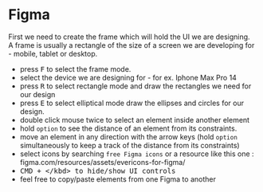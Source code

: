 # Figma


First we need to create the frame which will hold the UI we are designing.  
A frame is usually a rectangle of the size of a screen we are developing for - mobile, tablet or desktop.

- press <kbd>F</kbd> to select the frame mode.
- select the device we are designing for - for ex. Iphone Max Pro 14
- press <kbd>R</kbd> to select rectangle mode and draw the rectangles we need for our design
- press <kbd>E</kbd> to select elliptical mode draw the ellipses and circles for our design.
- double click mouse twice to select an element inside another element
- hold `option` to see the distance of an element from its constraints.
- move an element in any direction with the arrow keys (hold `option` simultaneously to keep a track of the distance from its constraints)
- select icons by searching `free Figma icons` or a resource like this one : figma.com/resources/assets/evericons-for-figma/
- <kbd>CMD + \</kbd> to hide/show UI controls
- feel free to copy/paste elements from one Figma to another

